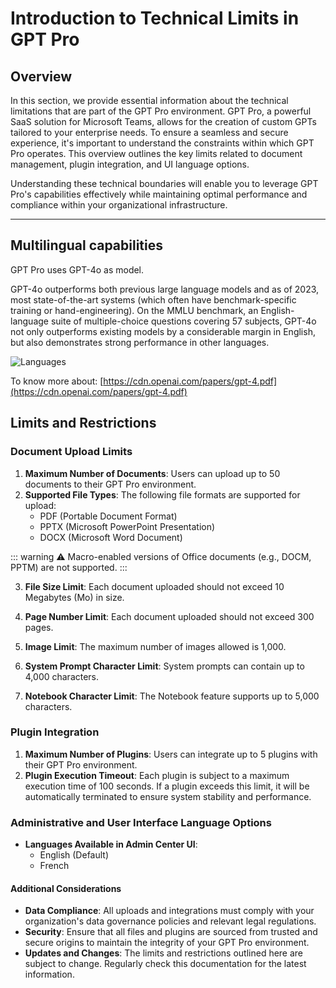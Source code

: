 
# Introduction to Technical Limits in GPT Pro

## Overview

In this section, we provide essential information about the technical limitations that are part of the GPT Pro environment. GPT Pro, a powerful SaaS solution for Microsoft Teams, allows for the creation of custom GPTs tailored to your enterprise needs. To ensure a seamless and secure experience, it's important to understand the constraints within which GPT Pro operates. This overview outlines the key limits related to document management, plugin integration, and UI language options.

Understanding these technical boundaries will enable you to leverage GPT Pro's capabilities effectively while maintaining optimal performance and compliance within your organizational infrastructure.

---

## Multilingual capabilities
GPT Pro uses GPT-4o as model.

GPT-4o outperforms both previous large language models and as of 2023, most state-of-the-art systems (which often have benchmark-specific training or hand-engineering). On the MMLU benchmark, an English-language suite of multiple-choice questions covering 57 subjects, GPT-4o not only outperforms existing models by a considerable margin in English, but also demonstrates strong performance in other languages.

![Languages](/assets/img/gpt/languages.jpg)

To know more about: [https://cdn.openai.com/papers/gpt-4.pdf](https://cdn.openai.com/papers/gpt-4.pdf)

## Limits and Restrictions

### Document Upload Limits

1. **Maximum Number of Documents**: Users can upload up to 50 documents to their GPT Pro environment.
2. **Supported File Types**: The following file formats are supported for upload:
    - PDF (Portable Document Format)
    - PPTX (Microsoft PowerPoint Presentation)
    - DOCX (Microsoft Word Document)

::: warning ⚠️
   Macro-enabled versions of Office documents (e.g., DOCM, PPTM) are not supported.
:::


3. **File Size Limit**: Each document uploaded should not exceed 10 Megabytes (Mo) in size.

4. **Page Number Limit**: Each document uploaded should not exceed 300 pages.

5. **Image Limit**: The maximum number of images allowed is 1,000.

4. **System Prompt Character Limit**: System prompts can contain up to 4,000 characters.

4. **Notebook Character Limit**: The Notebook feature supports up to 5,000 characters.
### Plugin Integration

1. **Maximum Number of Plugins**: Users can integrate up to 5 plugins with their GPT Pro environment.
2. **Plugin Execution Timeout**: Each plugin is subject to a maximum execution time of 100 seconds. If a plugin exceeds this limit, it will be automatically terminated to ensure system stability and performance.

### Administrative and User Interface Language Options

- **Languages Available in Admin Center UI**:
  - English (Default)
  - French

#### Additional Considerations

- **Data Compliance**: All uploads and integrations must comply with your organization's data governance policies and relevant legal regulations.
- **Security**: Ensure that all files and plugins are sourced from trusted and secure origins to maintain the integrity of your GPT Pro environment.
- **Updates and Changes**: The limits and restrictions outlined here are subject to change. Regularly check this documentation for the latest information.



<Intercom />
<Hubspot />
<Clarity />
<GoogleAnalytics />